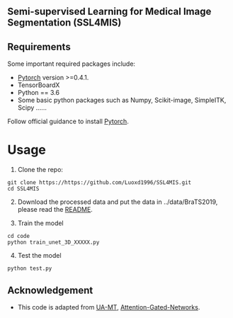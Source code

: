 ## Semi-supervised Learning for Medical Image Segmentation (**SSL4MIS**)

## Requirements
Some important required packages include:
* [Pytorch][torch_link] version >=0.4.1.
* TensorBoardX
* Python == 3.6 
* Some basic python packages such as Numpy, Scikit-image, SimpleITK, Scipy ......

Follow official guidance to install [Pytorch][torch_link].

[torch_link]:https://pytorch.org/

# Usage

1. Clone the repo:
```
git clone https://https://github.com/Luoxd1996/SSL4MIS.git 
cd SSL4MIS
```
2. Download the processed data and put the data in ../data/BraTS2019, please read the [README](https://github.com/Luoxd1996/DTC/tree/master/data/BraTS2019/README).

3. Train the model
```
cd code
python train_unet_3D_XXXXX.py
```

4. Test the model
```
python test.py
```

## Acknowledgement
* This code is adapted from [UA-MT](https://github.com/yulequan/UA-MT), [Attention-Gated-Networks](https://github.com/ozan-oktay/Attention-Gated-Networks). 
